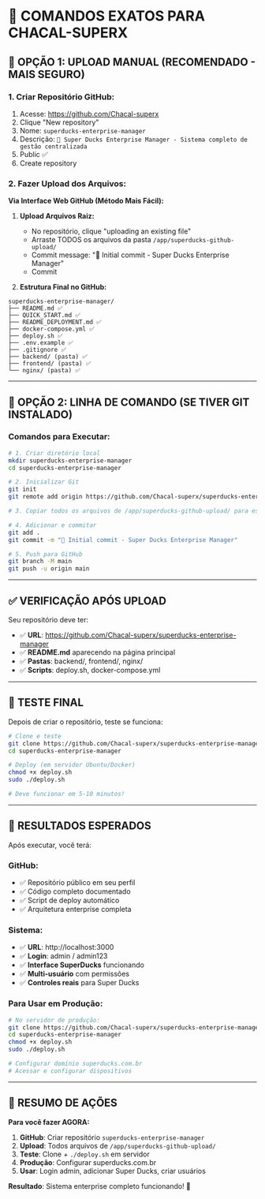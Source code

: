 # 🎯 COMANDOS EXATOS PARA CHACAL-SUPERX

## 🚀 **OPÇÃO 1: UPLOAD MANUAL (RECOMENDADO - MAIS SEGURO)**

### **1. Criar Repositório GitHub:**
1. Acesse: https://github.com/Chacal-superx
2. Clique "New repository"
3. Nome: `superducks-enterprise-manager`
4. Descrição: `🚀 Super Ducks Enterprise Manager - Sistema completo de gestão centralizada`
5. Public ✅
6. Create repository

### **2. Fazer Upload dos Arquivos:**

**Via Interface Web GitHub (Método Mais Fácil):**

1. **Upload Arquivos Raiz:**
   - No repositório, clique "uploading an existing file"
   - Arraste TODOS os arquivos da pasta `/app/superducks-github-upload/`
   - Commit message: "🚀 Initial commit - Super Ducks Enterprise Manager"
   - Commit

2. **Estrutura Final no GitHub:**
```
superducks-enterprise-manager/
├── README.md ✅
├── QUICK_START.md ✅
├── README_DEPLOYMENT.md ✅
├── docker-compose.yml ✅
├── deploy.sh ✅
├── .env.example ✅
├── .gitignore ✅
├── backend/ (pasta) ✅
├── frontend/ (pasta) ✅
└── nginx/ (pasta) ✅
```

---

## 🚀 **OPÇÃO 2: LINHA DE COMANDO (SE TIVER GIT INSTALADO)**

### **Comandos para Executar:**

```bash
# 1. Criar diretório local
mkdir superducks-enterprise-manager
cd superducks-enterprise-manager

# 2. Inicializar Git
git init
git remote add origin https://github.com/Chacal-superx/superducks-enterprise-manager.git

# 3. Copiar todos os arquivos de /app/superducks-github-upload/ para esta pasta

# 4. Adicionar e commitar
git add .
git commit -m "🚀 Initial commit - Super Ducks Enterprise Manager"

# 5. Push para GitHub
git branch -M main
git push -u origin main
```

---

## ✅ **VERIFICAÇÃO APÓS UPLOAD**

Seu repositório deve ter:
- ✅ **URL**: https://github.com/Chacal-superx/superducks-enterprise-manager
- ✅ **README.md** aparecendo na página principal
- ✅ **Pastas**: backend/, frontend/, nginx/
- ✅ **Scripts**: deploy.sh, docker-compose.yml

---

## 🧪 **TESTE FINAL**

Depois de criar o repositório, teste se funciona:

```bash
# Clone e teste
git clone https://github.com/Chacal-superx/superducks-enterprise-manager.git
cd superducks-enterprise-manager

# Deploy (em servidor Ubuntu/Docker)
chmod +x deploy.sh
sudo ./deploy.sh

# Deve funcionar em 5-10 minutos!
```

---

## 🎯 **RESULTADOS ESPERADOS**

Após executar, você terá:

### **GitHub:**
- ✅ Repositório público em seu perfil
- ✅ Código completo documentado
- ✅ Script de deploy automático
- ✅ Arquitetura enterprise completa

### **Sistema:**
- ✅ **URL**: http://localhost:3000
- ✅ **Login**: admin / admin123
- ✅ **Interface SuperDucks** funcionando
- ✅ **Multi-usuário** com permissões
- ✅ **Controles reais** para Super Ducks

### **Para Usar em Produção:**
```bash
# No servidor de produção:
git clone https://github.com/Chacal-superx/superducks-enterprise-manager.git
cd superducks-enterprise-manager
chmod +x deploy.sh
sudo ./deploy.sh

# Configurar domínio superducks.com.br
# Acessar e configurar dispositivos
```

---

## 🎉 **RESUMO DE AÇÕES**

**Para você fazer AGORA:**

1. **GitHub**: Criar repositório `superducks-enterprise-manager`
2. **Upload**: Todos arquivos de `/app/superducks-github-upload/`
3. **Teste**: Clone + `./deploy.sh` em servidor
4. **Produção**: Configurar superducks.com.br
5. **Usar**: Login admin, adicionar Super Ducks, criar usuários

**Resultado**: Sistema enterprise completo funcionando! 🚀